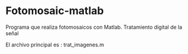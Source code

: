 Fotomosaic-matlab
=================

Programa que realiza fotomosaicos con Matlab. Tratamiento digital de la señal


El archivo principal es : trat_imagenes.m
